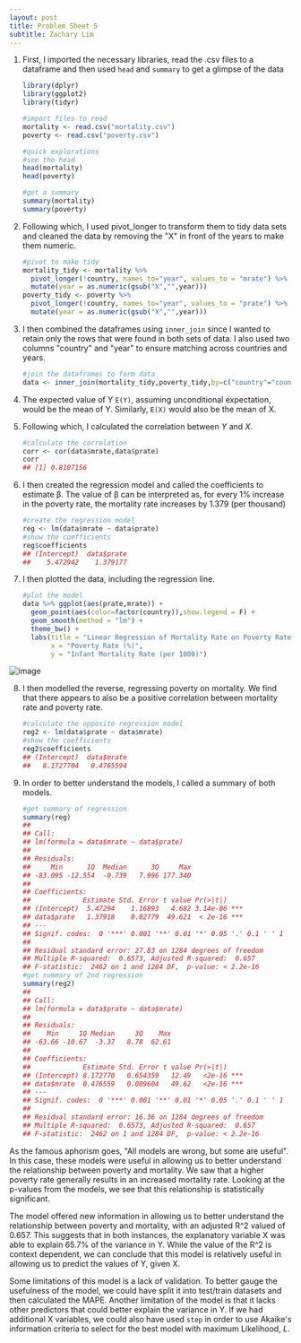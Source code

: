 ```yaml
---
layout: post
title: Problem Sheet 5
subtitle: Zachary Lim
---
```


1. First, I imported the necessary libraries, read the .csv files to a dataframe and then used `head` and `summary` to get a glimpse of the data

    ```R
    library(dplyr)
    library(ggplot2)
    library(tidyr)

    #import files to read
    mortality <- read.csv("mortality.csv")
    poverty <- read.csv("poverty.csv")
    
    #quick explorations
    #see the head
    head(mortality)
    head(poverty)
    
    #get a summary
    summary(mortality)
    summary(poverty)
    ```

2. Following which, I used pivot_longer to transform them to tidy data sets and cleaned the data by removing the "X" in front of the years to make them numeric. 

    ```R
    #pivot to make tidy
    mortality_tidy <- mortality %>% 
      pivot_longer(!country, names_to="year", values_to = "mrate") %>%
      mutate(year = as.numeric(gsub("X","",year)))
    poverty_tidy <- poverty %>% 
      pivot_longer(!country, names_to="year", values_to = "prate") %>%
      mutate(year = as.numeric(gsub("X","",year)))
    ```

3. I then combined the dataframes using `inner_join` since I wanted to retain only the rows that were found in both sets of data. I also used two columns "country" and "year" to ensure matching across countries and years. 

    ```R
    #join the dataframes to form data 
    data <- inner_join(mortality_tidy,poverty_tidy,by=c("country"="country","year"="year")) %>% na.omit(data)
    ```
4. The expected value of Y `E(Y)`, assuming unconditional expectation, would be the mean of Y. Similarly, `E(X)` would also be the mean of X. 

5. Following which, I calculated the correlation between *Y* and *X*.

    ```R
    #calculate the correlation
    corr <- cor(data$mrate,data$prate)
    corr 
    ## [1] 0.8107156
    ```

6. I then created the regression model and called the coefficients to estimate β. The value of β can be interpreted as, for every 1% increase in the poverty rate, the mortality rate increases by 1.379  (per thousand) 

    ```R
    #create the regression model
    reg <- lm(data$mrate ~ data$prate)       
    #show the coefficients 
    reg$coefficients
    ## (Intercept)  data$prate 
    ##    5.472942    1.379177
    ```

7. I then plotted the data, including the regression line.

    ```R
    #plot the model
    data %>% ggplot(aes(prate,mrate)) +
      geom_point(aes(color=factor(country)),show.legend = F) +
      geom_smooth(method = "lm") +
      theme_bw() +
      labs(title = "Linear Regression of Mortality Rate on Poverty Rate",
           x = "Poverty Rate (%)",
           y = "Infant Mortality Rate (per 1000)")
    ```

![image](https://user-images.githubusercontent.com/68678549/99757059-85994500-2b29-11eb-8f7e-2215e51dd9cc.png)

8. I then modelled the reverse, regressing poverty on mortality. We find that there appears to also be a positive correlation between mortality rate and poverty rate. 

    ```R
    #calculate the opposite regression model
    reg2 <- lm(data$prate ~ data$mrate)       
    #show the coefficients 
    reg2$coefficients
    ## (Intercept)  data$mrate 
    ##   8.1727704   0.4765594
    ```

9. In order to better understand the models, I called a summary of both models. 

    ```R
    #get summary of regression
    summary(reg)
    ## 
    ## Call:
    ## lm(formula = data$mrate ~ data$prate)
    ## 
    ## Residuals:
    ##     Min      1Q  Median      3Q     Max 
    ## -83.095 -12.554  -0.739   7.996 177.340 
    ## 
    ## Coefficients:
    ##             Estimate Std. Error t value Pr(>|t|)    
    ## (Intercept)  5.47294    1.16893   4.682 3.14e-06 ***
    ## data$prate   1.37918    0.02779  49.621  < 2e-16 ***
    ## ---
    ## Signif. codes:  0 '***' 0.001 '**' 0.01 '*' 0.05 '.' 0.1 ' ' 1
    ## 
    ## Residual standard error: 27.83 on 1284 degrees of freedom
    ## Multiple R-squared:  0.6573, Adjusted R-squared:  0.657 
    ## F-statistic:  2462 on 1 and 1284 DF,  p-value: < 2.2e-16
    #get summary of 2nd regression
    summary(reg2)
    ## 
    ## Call:
    ## lm(formula = data$prate ~ data$mrate)
    ## 
    ## Residuals:
    ##    Min     1Q Median     3Q    Max 
    ## -63.66 -10.67  -3.37   8.78  62.61 
    ## 
    ## Coefficients:
    ##             Estimate Std. Error t value Pr(>|t|)    
    ## (Intercept) 8.172770   0.654359   12.49   <2e-16 ***
    ## data$mrate  0.476559   0.009604   49.62   <2e-16 ***
    ## ---
    ## Signif. codes:  0 '***' 0.001 '**' 0.01 '*' 0.05 '.' 0.1 ' ' 1
    ## 
    ## Residual standard error: 16.36 on 1284 degrees of freedom
    ## Multiple R-squared:  0.6573, Adjusted R-squared:  0.657 
    ## F-statistic:  2462 on 1 and 1284 DF,  p-value: < 2.2e-16
    ```

As the famous aphorism goes, "All models are wrong, but some are useful". In this case, these models were useful in allowing us to better understand the relationship between poverty and mortality. We saw that a higher poverty rate generally results in an increased mortality rate. Looking at the p-values from the models, we see that this relationship is statistically significant. 

The model offered new information in allowing us to better understand the relationship between poverty and mortality, with an adjusted R^2 valued of 0.657. This suggests that in both instances, the explanatory variable X was able to explain 65.7% of the variance in Y. While the value of the R^2 is context dependent, we can conclude that this model is relatively useful in allowing us to predict the values of Y, given X. 

Some limitations of this model is a lack of validation. To better gauge the usefulness of the model, we could have split it into test/train datasets and then calculated the MAPE. Another limitation of the model is that it lacks other predictors that could better explain the variance in Y. If we had additional X variables, we could also have used `step` in order to use Akaike's information criteria to select for the best model with maximum Likelihood, *L*.
